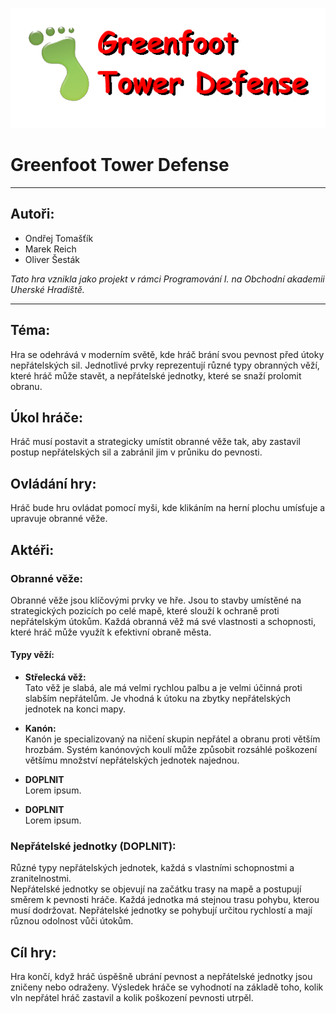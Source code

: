 ![](logoplaceholder.png)

# Greenfoot Tower Defense

___

## Autoři: 

- Ondřej Tomašťík
- Marek Reich
- Oliver Šesták

*Tato hra vznikla jako projekt v rámci Programování I. na Obchodní akademii Uherské Hradiště.*

---

## Téma:
 
Hra se odehrává v moderním světě, kde hráč brání svou pevnost před útoky nepřátelských sil. Jednotlivé prvky reprezentují různé typy obranných věží, které hráč může stavět, a nepřátelské jednotky, které se snaží prolomit obranu.

## Úkol hráče:
 
Hráč musí postavit a strategicky umístit obranné věže tak, aby zastavil postup nepřátelských sil a zabránil jim v průniku do pevnosti.

## Ovládání hry:

Hráč bude hru ovládat pomocí myši, kde klikáním na herní plochu umísťuje a upravuje obranné věže.

## Aktéři:

### Obranné věže:
Obranné věže jsou klíčovými prvky ve hře. Jsou to stavby umístěné na strategických pozicích po celé mapě, které slouží k ochraně proti nepřátelským útokům. Každá obranná věž má své vlastnosti a schopnosti, které hráč může využít k efektivní obraně města.

#### Typy věží:

- **Střelecká věž:**  
Tato věž je slabá, ale má velmi rychlou palbu a je velmi účinná proti slabším nepřátelům. Je vhodná k útoku na zbytky nepřátelských jednotek na konci mapy.

- **Kanón:**  
Kanón je specializovaný na ničení skupin nepřátel a obranu proti větším hrozbám. Systém kanónových koulí může způsobit rozsáhlé poškození většímu množství nepřátelských jednotek najednou.

- **DOPLNIT**  
Lorem ipsum.

- **DOPLNIT**  
Lorem ipsum.

### Nepřátelské jednotky (DOPLNIT):
Různé typy nepřátelských jednotek, každá s vlastními schopnostmi a zranitelnostmi.  
Nepřátelské jednotky se objevují na začátku trasy na mapě a postupují směrem k pevnosti hráče.
Každá jednotka má stejnou trasu pohybu, kterou musí dodržovat.
Nepřátelské jednotky se pohybují určitou rychlostí a mají různou odolnost vůči útokům.

## Cíl hry: 
Hra končí, když hráč úspěšně ubrání pevnost a nepřátelské jednotky jsou zničeny nebo odraženy. Výsledek hráče se vyhodnotí na základě toho, kolik vln nepřátel hráč zastavil a kolik poškození pevnosti utrpěl.
